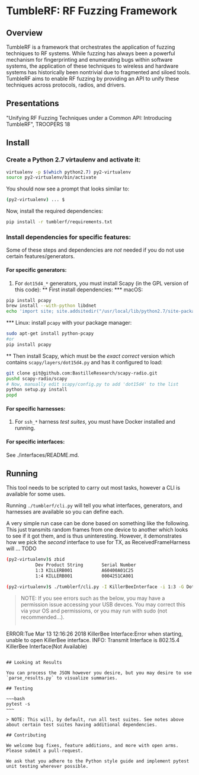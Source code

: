 TumbleRF: RF Fuzzing Framework
===

## Overview

TumbleRF is a framework that orchestrates the application of fuzzing techniques to RF systems.  While fuzzing has always been a powerful mechanism for fingerprinting and enumerating bugs within software systems, the application of these techniques to wireless and hardware systems has historically been nontrivial due to fragmented and siloed tools.  TumbleRF aims to enable RF fuzzing by providing an API to unify these techniques across protocols, radios, and drivers.

## Presentations

"Unifying RF Fuzzing Techniques under a Common API: Introducing TumbleRF", TROOPERS 18

## Install

### Create a Python 2.7 virtaulenv and activate it:
```bash
virtualenv -p $(which python2.7) py2-virtualenv
source py2-virtualenv/bin/activate
```

You should now see a prompt that looks similar to:
```bash
(py2-virtualenv) ... $
```

Now, install the required dependencies:
```bash
pip install -r tumblerf/requirements.txt
```

### Install dependencies for specific features:

Some of these steps and dependencies are _not_ needed if you do not use certain features/generators.

#### For specific generators:

1. For `dot15d4_*` generators, you must install Scapy (in the GPL version of this code):
** First install dependencies:
*** macOS:
```bash
pip install pcapy
brew install --with-python libdnet
echo 'import site; site.addsitedir("/usr/local/lib/python2.7/site-packages")' >> py2-virtualenv/lib/python2.7/site-packages/homebrew.pth
```
*** Linux: install `pcapy` with your package manager:
```bash
sudo apt-get install python-pcapy
#or
pip install pcapy
```
** Then install Scapy, which must be the _exact correct_ version which contains `scapy/layers/dot15d4.py` and has it configured to load:
```bash
git clone git@github.com:BastilleResearch/scapy-radio.git
pushd scapy-radio/scapy
# Now, manually edit scapy/config.py to add 'dot15d4' to the list
python setup.py install
popd
```

#### For specific harnesses:

1. For `ssh_*` harness _test suites_, you must have Docker installed and running.

#### For specific interfaces:

See ./interfaces/README.md.

## Running

This tool needs to be scripted to carry out most tasks, however a CLI is available for some uses.

Running `./tumblerf/cli.py` will tell you what interfaces, generators, and harnesses are available so you can define each.

A very simple run case can be done based on something like the following.
This just transmits random frames from one device to another which looks to see if it got them, and is thus uninteresting.
However, it demonstrates how we pick the _second_ interface to use for TX, as ReceivedFrameHarness will ... TODO
~~~bash
﻿(py2-virtualenv)$ zbid
           Dev Product String       Serial Number
           1:3 KILLERB001           A60400A01C25
           1:4 KILLERB001           0004251CA001

﻿(py2-virtualenv)$ ./tumblerf/cli.py -I KillerBeeInterface -i 1:3 -G Dot15d4RandomPayloadGenerator -H ReceivedFrameHarness --rx_iface_device 1:4
~~~

> NOTE: If you see errors such as the below, you may have a permission issue accessing your USB devces.
> You may correct this via your OS and permissions, or you may run with sudo (not recommended...).
> ```
ERROR:Tue Mar 13 12:16:26 2018 KillerBee Interface:Error when starting, unable to open KillerBee interface.
INFO: Transmit Interface is 802.15.4 KillerBee Interface(Not Available)
```

## Looking at Results

You can process the JSON however you desire, but you may desire to use `parse_results.py` to visualize summaries.

## Testing

~~~bash
pytest -s
~~~

> NOTE: This will, by default, run all test suites. See notes above about certain test suites having additional dependencies.

## Contributing

We welcome bug fixes, feature additions, and more with open arms. Please submit a pull-request.

We ask that you adhere to the Python style guide and implement pytest unit testing wherever possible.
